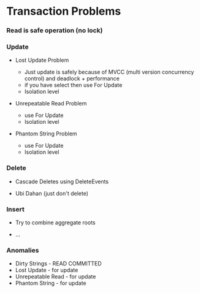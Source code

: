 # Transaction Problems

### Read is safe operation (no lock)

### Update

* Lost Update Problem
  * Just update is safely because of MVCC (multi version concurrency control) and deadlock + performance
  * if you have select then use For Update
  * Isolation level

* Unrepeatable Read Problem
  * use For Update
  * Isolation level

* Phantom String Problem
  * use For Update
  * Isolation level

### Delete

* Cascade Deletes using DeleteEvents

* Ubi Dahan (just don't delete)

### Insert

* Try to combine aggregate roots

* ...



### Anomalies

* Dirty Strings - READ COMMITTED
* Lost Update - for update
* Unrepeatable Read - for update
* Phantom String - for update
